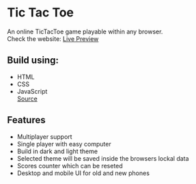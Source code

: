# Tic Tac Toe
An online TicTacToe game playable within any browser.\
Check the website: [Live Preview](https://mohamedmaaiz.github.io/tic-tac-toe/)

## Build using: 
- HTML
- CSS
- JavaScript\
[Source](https://www.theodinproject.com/paths/full-stack-javascript/courses/javascript/lessons/tic-tac-toe)

## Features
- Multiplayer support
- Single player with easy computer 
- Build in dark and light theme
- Selected theme will be saved inside the browsers lockal data
- Scores counter which can be reseted
- Desktop and mobile UI for old and new phones
